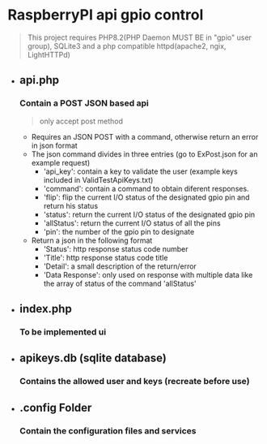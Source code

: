 # RaspberryPI api gpio control
>This project requires PHP8.2(PHP Daemon MUST BE in "gpio" user group), SQLite3 and a php compatible httpd(apache2, ngix, LightHTTPd)
+ ## api.php
    ### Contain a POST JSON based api
    > only accept post method
     * Requires an JSON POST with a command, otherwise return an error in json format
     * The json command divides in three entries (go to ExPost.json for an example request)
         - 'api_key': contain a key to validate the user (example keys included in ValidTestApiKeys.txt)
         - 'command': contain a command to obtain diferent responses.
          + 'flip': flip the current I/O status of the designated gpio pin and return his status
          + 'status': return the current I/O status of the designated gpio pin
          + 'allStatus': return the current I/O status of all the pins
         - 'pin': the number of the gpio pin to designate
     * Return a json in the following format
         - 'Status': http response status code number
         - 'Title': http response status code title
         - 'Detail': a small description of the return/error
         - 'Data Response': only used on response with multiple data like the array of status of the command 'allStatus'
+ ## index.php
    ### To be implemented ui
+ ## apikeys.db (sqlite database)
    ### Contains the allowed user and keys (recreate before use)
+ ## .config Folder
    ### Contain the configuration files and services
